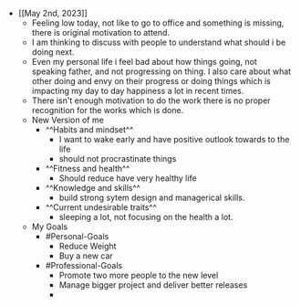 - [[May 2nd, 2023]]
	- Feeling low today, not like to go to office and something is missing, there is  original motivation to attend.
	- I am thinking to discuss with people to understand what should i be doing next.
	- Even my personal life i feel bad about how things going, not speaking father, and not progressing on thing. I also care about what other doing and envy on their progress or doing things which is impacting my day to day happiness a lot in recent times.
	- There isn't enough motivation to do the work there is no proper recognition for the works which is done.
	- New Version of me
		- ^^Habits and mindset^^
			- I want to wake early and have positive outlook towards to the life
			- should not procrastinate things
		- ^^Fitness and health^^
			- Should reduce have very healthy life
		- ^^Knowledge and skills^^
			- build strong sytem design and managerical skills.
		- ^^Current undesirable traits^^
			- sleeping a lot, not focusing on the health a lot.
	- My Goals
		- #Personal-Goals
			- Reduce Weight
			- Buy a new car
		- #Professional-Goals
			- Promote two more people to the new level
			- Manage bigger project and deliver better releases
			-